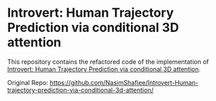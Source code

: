 # Introvert: Human Trajectory Prediction via conditional 3D attention

This repository contains the refactored code of the implementation of [Introvert: Human Trajectory Prediction via conditional 3D attention](https://openaccess.thecvf.com/content/CVPR2021/papers/Shafiee_Introvert_Human_Trajectory_Prediction_via_Conditional_3D_Attention_CVPR_2021_paper.pdf).

Original Repo: https://github.com/NasimShafiee/Introvert-Human-trajectory-prediction-via-conditional-3d-attention/
